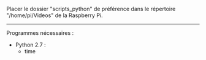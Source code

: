 Placer le dossier "scripts_python" de préférence dans le répertoire "/home/pi/Videos" de la Raspberry Pi.

------
Programmes nécessaires :
- Python 2.7 :
  - time
